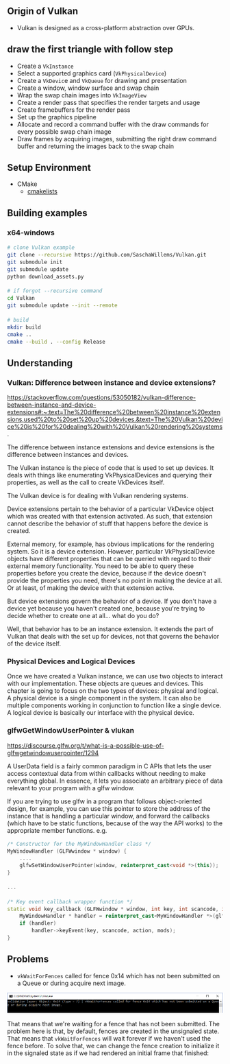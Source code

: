 ## Origin of Vulkan
*  Vulkan is designed as a cross-platform abstraction over GPUs.

##  draw the first triangle with follow step
* Create a `VkInstance`
* Select a supported graphics card (`VkPhysicalDevice`)
* Create a `VkDevic`e and `VkQueue` for drawing and presentation
* Create a window, window surface and swap chain
* Wrap the swap chain images into `VkImageView`
* Create a render pass that specifies the render targets and usage
* Create framebuffers for the render pass
* Set up the graphics pipeline
* Allocate and record a command buffer with the draw commands for every possible swap chain image
* Draw frames by acquiring images, submitting the right draw command buffer and returning the images back to the swap chain

## Setup Environment
* CMake
	* [cmakelists](_media/code/VulkanCMakeEnv.md ':include :type=code :fragment=vulkan_env')

## Building examples

### x64-windows
```bash
# clone Vulkan example
git clone --recursive https://github.com/SaschaWillems/Vulkan.git
git submodule init
git submodule update
python download_assets.py

# if forgot --recursive command
cd Vulkan
git submodule update --init --remote

# build
mkdir build
cmake ..
cmake --build . --config Release
```

## Understanding

### Vulkan: Difference between instance and device extensions?
https://stackoverflow.com/questions/53050182/vulkan-difference-between-instance-and-device-extensions#:~:text=The%20difference%20between%20instance%20extensions,used%20to%20set%20up%20devices.&text=The%20Vulkan%20device%20is%20for%20dealing%20with%20Vulkan%20rendering%20systems.

The difference between instance extensions and device extensions is the difference between instances and devices.

The Vulkan instance is the piece of code that is used to set up devices. It deals with things like enumerating VkPhysicalDevices and querying their properties, as well as the call to create VkDevices itself.

The Vulkan device is for dealing with Vulkan rendering systems.

Device extensions pertain to the behavior of a particular VkDevice object which was created with that extension activated. As such, that extension cannot describe the behavior of stuff that happens before the device is created.

External memory, for example, has obvious implications for the rendering system. So it is a device extension. However, particular VkPhysicalDevice objects have different properties that can be queried with regard to their external memory functionality. You need to be able to query these properties before you create the device, because if the device doesn't provide the properties you need, there's no point in making the device at all. Or at least, of making the device with that extension active.

But device extensions govern the behavior of a device. If you don't have a device yet because you haven't created one, because you're trying to decide whether to create one at all... what do you do?

Well, that behavior has to be an instance extension. It extends the part of Vulkan that deals with the set up for devices, not that governs the behavior of the device itself.

### Physical Devices and Logical Devices

Once we have created a Vulkan instance, we can use two objects to interact with our implementation. These objects are queues and devices. This chapter is going to focus on the two types of devices: physical and logical. A physical device is a single component in the system. It can also be multiple components working in conjunction to function like a single device. A logical device is basically our interface with the physical device.

### glfwGetWindowUserPointer & vlukan

https://discourse.glfw.org/t/what-is-a-possible-use-of-glfwgetwindowuserpointer/1294

A UserData field is a fairly common paradigm in C APIs that lets the user access contextual data from within callbacks without needing to make everything global. In essence, it lets you associate an arbitrary piece of data relevant to your program with a glfw window.

If you are trying to use glfw in a program that follows object-oriented design, for example, you can use this pointer to store the address of the instance that is handling a particular window, and forward the callbacks (which have to be static functions, because of the way the API works) to the appropriate member functions. e.g.

```c++
/* Constructor for the MyWindowHandler class */
MyWindowHandler (GLFWwindow * window) {
    ....
    glfwSetWindowUserPointer(window, reinterpret_cast<void *>(this));
}

...

/* Key event callback wrapper function */
static void key_callback (GLFWwindow * window, int key, int scancode, int action, int mods) {
    MyWindowHandler * handler = reinterpret_cast<MyWindowHandler *>(glfwGetWindowUserPointer(window));
    if (handler)
        handler->keyEvent(key, scancode, action, mods);
}
```

## Problems

* `vkWaitForFences` called for fence 0x14 which has not been submitted on a Queue or during acquire next image.

<div align=center>
<img src="../_images/graphics/unsubmitted_fence.png" width="800">
</div>

That means that we're waiting for a fence that has not been submitted. The problem here is that, by default, fences are created in the unsignaled state. That means that `vkWaitForFences` will wait forever if we haven't used the fence before. To solve that, we can change the fence creation to initialize it in the signaled state as if we had rendered an initial frame that finished:


